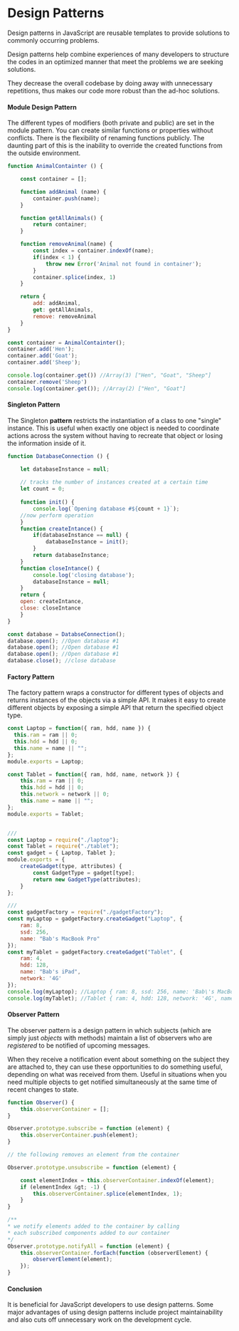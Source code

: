 # Design Patterns

Design patterns in JavaScript are reusable templates to provide solutions to commonly occurring problems.

Design patterns help combine experiences of many developers to structure the codes in an optimized manner that meet the problems we are seeking solutions.

They decrease the overall codebase by doing away with unnecessary repetitions, thus makes our code more robust than the ad-hoc solutions.

#### Module Design Pattern

The different types of modifiers \(both private and public\) are set in the module pattern. You can create similar functions or properties without conflicts. There is the flexibility of renaming functions publicly. The daunting part of this is the inability to override the created functions from the outside environment.

```javascript
function AnimalContainter () {

    const container = [];

    function addAnimal (name) {
        container.push(name);
    }

    function getAllAnimals() {
        return container;
    }

    function removeAnimal(name) {
        const index = container.indexOf(name);
        if(index < 1) {
            throw new Error('Animal not found in container');
        }
        container.splice(index, 1)
    }

    return {
        add: addAnimal,
        get: getAllAnimals,
        remove: removeAnimal
    }
}

const container = AnimalContainter();
container.add('Hen');
container.add('Goat');
container.add('Sheep');

console.log(container.get()) //Array(3) ["Hen", "Goat", "Sheep"]
container.remove('Sheep')
console.log(container.get()); //Array(2) ["Hen", "Goat"]
```

#### Singleton Pattern

The Singleton  **pattern**  restricts the instantiation of a class to one "single" instance. This is useful when exactly one object is needed to coordinate actions across the system without having to recreate that object or losing the information inside of it.

```javascript
function DatabaseConnection () {

    let databaseInstance = null;
    
    // tracks the number of instances created at a certain time
    let count = 0;
    
    function init() {
        console.log(`Opening database #${count + 1}`);
    //now perform operation
    }
    function createIntance() {
        if(databaseInstance == null) {
            databaseInstance = init();
        }
        return databaseInstance;
    }
    function closeIntance() {
        console.log('closing database');
        databaseInstance = null;
    }
    return {
    open: createIntance,
    close: closeIntance
    }
}

const database = DatabseConnection();
database.open(); //Open database #1
database.open(); //Open database #1
database.open(); //Open database #1
database.close(); //close database
```

#### Factory Pattern

The factory pattern wraps a constructor for different types of objects and returns instances of the objects via a simple API. It makes it easy to create different objects by exposing a simple API that return the specified object type.

```javascript
const Laptop = function({ ram, hdd, name }) {
  this.ram = ram || 0;
  this.hdd = hdd || 0;
  this.name = name || "";
};
module.exports = Laptop;

const Tablet = function({ ram, hdd, name, network }) {
    this.ram = ram || 0;
    this.hdd = hdd || 0;
    this.network = network || 0;
    this.name = name || "";
};
module.exports = Tablet;


///
const Laptop = require("./laptop");
const Tablet = require("./tablet");
const gadget = { Laptop, Tablet };
module.exports = {
    createGadget(type, attributes) {
        const GadgetType = gadget[type];
        return new GadgetType(attributes);
    }
};

///
const gadgetFactory = require("./gadgetFactory");
const myLaptop = gadgetFactory.createGadget("Laptop", {
    ram: 8,
    ssd: 256,
    name: "Bab's MacBook Pro"
});
const myTablet = gadgetFactory.createGadget("Tablet", {
    ram: 4,
    hdd: 128,
    name: "Bab's iPad",
    network: '4G'
});
console.log(myLaptop); //Laptop { ram: 8, ssd: 256, name: 'Bab\'s MacBook Pro' }
console.log(myTablet); //Tablet { ram: 4, hdd: 128, network: '4G', name: 'Bab\'s iPad' }
```

#### Observer Pattern

 The observer pattern is a design pattern in which subjects \(which are simply just _objects_ with methods\) maintain a list of observers who are _registered_ to be notified of upcoming messages.

When they receive a notification event about something on the subject they are attached to, they can use these opportunities to do something useful, depending on what was received from them. Useful in situations when you need multiple objects to get notified simultaneously at the same time of recent changes to state.

```javascript
function Observer() {
    this.observerContainer = [];
}

Observer.prototype.subscribe = function (element) {
    this.observerContainer.push(element);
}

// the following removes an element from the container

Observer.prototype.unsubscribe = function (element) {

    const elementIndex = this.observerContainer.indexOf(element);
    if (elementIndex &gt; -1) {
        this.observerContainer.splice(elementIndex, 1);
    }
}

/**
* we notify elements added to the container by calling
* each subscribed components added to our container
*/
Observer.prototype.notifyAll = function (element) {
    this.observerContainer.forEach(function (observerElement) {
        observerElement(element);
    });
}
```

#### Conclusion

It is beneficial for JavaScript developers to use design patterns. Some major advantages of using design patterns include project maintainability and also cuts off unnecessary work on the development cycle.

